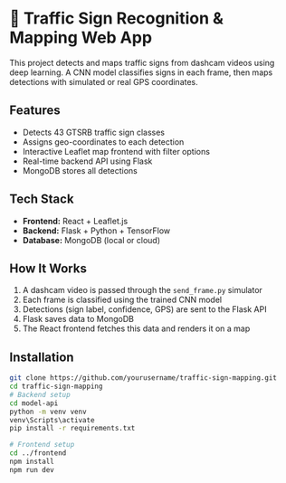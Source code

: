 # 🚦 Traffic Sign Recognition & Mapping Web App

This project detects and maps traffic signs from dashcam videos using deep learning. A CNN model classifies signs in each frame, then maps detections with simulated or real GPS coordinates.

## Features
- Detects 43 GTSRB traffic sign classes
- Assigns geo-coordinates to each detection
- Interactive Leaflet map frontend with filter options
- Real-time backend API using Flask
- MongoDB stores all detections

## Tech Stack
- **Frontend:** React + Leaflet.js
- **Backend:** Flask + Python + TensorFlow
- **Database:** MongoDB (local or cloud)

## How It Works
1. A dashcam video is passed through the `send_frame.py` simulator
2. Each frame is classified using the trained CNN model
3. Detections (sign label, confidence, GPS) are sent to the Flask API
4. Flask saves data to MongoDB
5. The React frontend fetches this data and renders it on a map

## Installation

```bash
git clone https://github.com/yourusername/traffic-sign-mapping.git
cd traffic-sign-mapping
# Backend setup
cd model-api
python -m venv venv
venv\Scripts\activate
pip install -r requirements.txt

# Frontend setup
cd ../frontend
npm install
npm run dev
